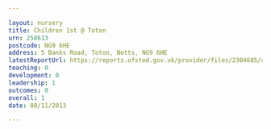 ```yaml
---

layout: nursery
title: Children 1st @ Toton
urn: 258613
postcode: NG9 6HE
address: 5 Banks Road, Toton, Notts, NG9 6HE
latestReportUrl: https://reports.ofsted.gov.uk/provider/files/2304685/urn/258613.pdf
teaching: 0
development: 0
leadership: 1
outcomes: 0
overall: 1
date: 08/11/2013

---
```

